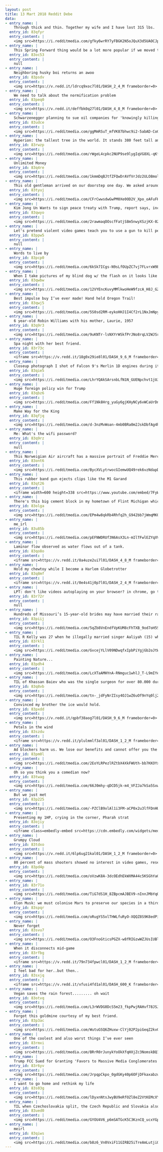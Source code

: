 ```yaml
---
layout: post
title: 13 Mart 2018 Reddit Debe
data:
- entry_name: |
    Through thick and thin. Together my wife and I have lost 315 lbs.
  entry_id: 83qfyr
  entry_content: |
    <img src=https://i.redditmedia.com/gfky6wrRY7yFBGK2N5oJQuX3d5UAOCJp3DTQbTRtaxI.jpg?fm=jpg&s=20ed6c60a4aa392e10a22c454e1ccd2b frameborder=0>
- entry_name: |
    This Spring Forward thing would be a lot more popular if we moved the clocks ahead at 2PM on Monday.
  entry_id: 83oc53
  entry_content: |
    null
- entry_name: |
    Neighboring husky boi returns an awoo
  entry_id: 83psdv
  entry_content: |
    <img src=https://v.redd.it/ldrcq9xoc7l01/DASH_2_4_M frameborder=0>
- entry_name: |
    We need to talk about the normification problem
  entry_id: 83peq0
  entry_content: |
    <img src=https://v.redd.it/deffbk0q27l01/DASH_4_8_M frameborder=0>
- entry_name: |
    Schwarzenegger planning to sue oil companies for 'knowingly killing people all over the world’
  entry_id: 83udce
  entry_content: |
    <img src=https://i.redditmedia.com/ggMmRSuT_mfVK87bhwc9i2-5abAD-CoG34VO59skxPc.jpg?fm=jpg&s=63e9409906f382cbd70596feaf487635 frameborder=0>
- entry_name: |
    Hyperion: the tallest tree in the world. It stands 380 feet tall and is over 800 years old.
  entry_id: 83rwzp
  entry_content: |
    <img src=https://i.redditmedia.com/rWgeL4cpkc2NUP9se9lygIqVG8XL-qKfN1bbX85let8.jpg?fm=jpg&s=7440fd2ffd9c3843c9ed60b5812b54b6 frameborder=0>
- entry_name: |
    Unlimited Money
  entry_id: 83q4re
  entry_content: |
    <img src=https://i.redditmedia.com/1kmmDqBJtfZFQwDrAVfVrJdz2ULO8molzovtkh27oDI.jpg?fm=jpg&s=2709a7f92d3098616466b829f9d8c7aa frameborder=0>
- entry_name: |
    This old gentleman arrived on our doorstep one day. We asked around, and no one claimed him. He doesn’t care much for the inside life, so he has a small house with a heated bed. He’s incredibly loving, and I can’t imagine someone dropping him off.
  entry_id: 83tyuj
  entry_content: |
    <img src=https://i.redditmedia.com/CFrCwwsdwGwPM0Xe0OD2V_Xpo_oAFuFH7eSM2ReOdyY.jpg?fm=jpg&s=a5bdc3bc4231521fc327c9fbc3ce3a6b frameborder=0>
- entry_name: |
    Kim Jong Un Wants to sign peace treaty with Trump, report says, including allowing an embassy in Pyongyang
  entry_id: 83qwyo
  entry_content: |
    <img src=https://i.redditmedia.com/2rawmaqOOscfFatjS8m5nwyXSzjKX-022SH4R-gzNZY.jpg?fm=jpg&s=24297a4d97b56bfbac7af3301e814abb frameborder=0>
- entry_name: |
    Let's pretend violent video games teach you to use a gun to kill people. What other skills have you inconspicuously picked up playing video games?
  entry_id: 83ppw5
  entry_content: |
    null
- entry_name: |
    Words to live by
  entry_id: 83pcp0
  entry_content: |
    <img src=https://i.redditmedia.com/6kSk7ICgs-N9sLfOUpZC7vj7FLvrxW9E1xX9qthAY0I.jpg?fm=jpg&s=01d8cfe937234f14d0ecf70775d83ff1 frameborder=0>
- entry_name: |
    When I take pictures of my blind dog w/ the flash on it looks like there is fire in her eyes.
  entry_id: 83qwbw
  entry_content: |
    <img src=https://i.redditmedia.com/12VYEncKuvyMMlkwoHeW9fzcA_H8J_G28gvi0at6BnI.jpg?fm=jpg&s=cf8bda87bcfd966c504137fb89305f5d frameborder=0>
- entry_name: |
    Best impulse buy I’ve ever made! Hand held Oregon Trail!
  entry_id: 83qwj5
  entry_content: |
    <img src=https://i.redditmedia.com/5S0sd2RM-eykoHHJ1I4Cf2rL1NxJmNpywSYMO2jJ8xU.jpg?fm=jpg&s=42f663665cd14fb1998573e6198b5240 frameborder=0>
- entry_name: |
    6 year-old Robin Williams with his mother, Laurie, 1957
  entry_id: 83q9r3
  entry_content: |
    <img src=https://i.redditmedia.com/9uKNTr-lsNXYrWSkfPrJNo8rqLV2WJSrTs2F66sKgkw.jpg?fm=jpg&s=6e3c5e35ee19d54529a1f3a4fed90a10 frameborder=0>
- entry_name: |
    Spa night with her best friend.
  entry_id: 83r73c
  entry_content: |
    <iframe src=https://v.redd.it/18g0x29ie8l01/DASH_9_6_M frameborder=0></iframe>
- entry_name: |
    Closeup photograph I shot of Falcon 9's Merlin 1D engines during its 50th flight last week.
  entry_id: 83qie5
  entry_content: |
    <img src=https://i.redditmedia.com/LhrYQAkSArsnbLfN1N_GUENpchvt1jUJFdwzBKm9rB4.jpg?fm=jpg&s=ac3f69e0b690dcf7dc94cfa10c9398e4 frameborder=0>
- entry_name: |
    Huge foreign policy win for Trump
  entry_id: 83qbz6
  entry_content: |
    <img src=https://i.redditmedia.com/Ff1Nk8Hrg_yuGy6gjKHyNCy6vWCaUrDnFC3dEuPardU.png?fm=jpg&s=12674be1d92b462b267ede83785baac6 frameborder=0>
- entry_name: |
    Make Way for the King
  entry_id: 83qfjq
  entry_content: |
    <img src=https://i.redditmedia.com/d-3nzMvWoan-4mb0BRa0m2JskDbfAg4h0jO3WP_W0Ic.jpg?fm=jpg&s=dc5794da486660b465eec25f7f5a9860 frameborder=0>
- entry_name: |
    Me: What's the wifi password?
  entry_id: 83q9rz
  entry_content: |
    null
- entry_name: |
    This Norweigian Air aircraft has a massive portrait of Freddie Mercury on it
  entry_id: 83ont6
  entry_content: |
    <img src=https://i.redditmedia.com/BycXVLytrwocGIemwUQ49rek6vzNdapDLnFm87t8vls.jpg?fm=jpg&s=f20993e8ba2a3a8d85559eab8b8f5a63 frameborder=0>
- entry_name: |
    This rubber band gun ejects clips like the M1 Garand
  entry_id: 83qt26
  entry_content: |
    <iframe width=600 height=338 src=https://www.youtube.com/embed/7FyWGXR4Y9k?feature=oembed&enablejsapi=1&enablejsapi=1&enablejsapi=1 frameborder=0 allow=autoplay; encrypted-media allowfullscreen></iframe>
- entry_name: |
    There's this big cement block in my hometown of Flint Michigan which mostly gets painted with birthday messages. Not this time
  entry_id: 83olga
  entry_content: |
    <img src=https://i.redditmedia.com/EPm4w8qkRb4Rhfq2h_G942bb7jWmqMK0qwfyzd3EKNA.jpg?fm=jpg&s=19758f6b76eb7e61a123ef5cf59449b6 frameborder=0>
- entry_name: |
    me_irl
  entry_id: 83u85b
  entry_content: |
    <img src=https://i.redditmedia.com/pEFNWDRUf3N6AsX3Ln-mIlTFwlEZYqXVGLWNK8SAJiA.gif?fm=jpg&s=ae1db6ee1d198eab25fb1b9937376a94 frameborder=0>
- entry_name: |
    Laminar flow observed as water flows out of a tank.
  entry_id: 83qo8o
  entry_content: |
    <iframe src=https://v.redd.it/8a4uze2ui7l01/DASH_4_8_M frameborder=0></iframe>
- entry_name: |
    Hold my chewtoy while I become a Harlem Globetrotter
  entry_id: 83q8mf
  entry_content: |
    <iframe src=https://v.redd.it/0e4s41j0p7l01/DASH_2_4_M frameborder=0></iframe>
- entry_name: |
    LPT: don't like videos autoplaying on your browser? in chrome, go to chrome://flags, find the setting 'autoplay', and set it to document user activation is required. in firefox, go to about:config, find the setting media.autoplay.enabled, double click to set to false.
  entry_id: 83r72r
  entry_content: |
    null
- entry_name: |
    Hundreds of Missouri’s 15-year-old brides may have married their rapists
  entry_id: 83piij
  entry_content: |
    <img src=https://i.redditmedia.com/5qZb8VnEndfVpKUM8cFhTXB_9od7oH5SLtnWRi5SY8M.jpg?fm=jpg&s=06a9637d97a010749b5108b077b290c6 frameborder=0>
- entry_name: |
    TIL R Kelly was 27 when he illegally married singer Aaliyah (15) who falsely stated her age as 18
  entry_id: 83rkl1
  entry_content: |
    <img src=https://i.redditmedia.com/GvcejYLlV09NDwqfxIpbPiYgjGb2oJtWTIxNaXoh0ho.jpg?fm=jpg&s=4d90ed356415ac72ccb2041873f8f794 frameborder=0>
- entry_name: |
    Painting Nature...
  entry_id: 83pdh4
  entry_content: |
    <img src=https://i.redditmedia.com/LcXTaAMHYnA-RNmguc1whlJ_T-L9mIYexei3uRq7shM.jpg?fm=jpg&s=11f64d8c6e8554a93015ecf49e1631e4 frameborder=0>
- entry_name: |
    TIL of Khassan Baiev who was the single surgeon for over 80.000 during the Chechen wars and at one point during the conflict he performed 67 amputations and eight brain operations in a 48-hour period. He was also known for treating both Chechen and Russian soldiers.
  entry_id: 83q8vb
  entry_content: |
    <img src=https://i.redditmedia.com/tn-_jdFyNrZIsy4OJ1wZ6uOf9nYq0lj2cmESXe5VbRI.jpg?fm=jpg&s=85d18a2fee01b4321947693d55418db7 frameborder=0>
- entry_name: |
    Convinced my brother the ice would hold.
  entry_id: 83pxdd
  entry_content: |
    <img src=https://v.redd.it/qpbf38aog7l01/DASH_9_6_M frameborder=0>
- entry_name: |
    Petals in the wind
  entry_id: 83szdu
  entry_content: |
    <iframe src=https://v.redd.it/plulmmlf3al01/DASH_1_2_M frameborder=0></iframe>
- entry_name: |
    Ad blockers harm us. We lose our benefits and cannot offer you the content you like.
  entry_id: 83pm0l
  entry_content: |
    <img src=https://i.redditmedia.com/2EoYLRPezlRZtbX4XkFWUth-bb7KKOYxVfyObgX-dTk.png?fm=jpg&s=01f555f902f15265fb7df2a6313a2f0b frameborder=0>
- entry_name: |
    Oh so you think you a comedian now?
  entry_id: 83twag
  entry_content: |
    <img src=https://i.redditmedia.com/66J0mhy-qDCD5jk-m4_VFZJa7kSa5SxwrjRTcqKJyiU.gif?fm=jpg&s=566c4627bd1bee6e812779d900294c7e frameborder=0>
- entry_name: |
    But we just met
  entry_id: 83p225
  entry_content: |
    <img src=https://i.redditmedia.com/-PZClB9xlAl1i3FM-aCP0x2u3lfFDnHUiIzi2aiG44Q.jpg?fm=jpg&s=1b63bccccc7b51b99dced702ff07f13f frameborder=0>
- entry_name: |
    Presenting my 1HP, crying in the corner, Pharah strat
  entry_id: 83ojiy
  entry_content: |
    <iframe class=embedly-embed src=https://cdn.embedly.com/widgets/media.html?src=https%3A%2F%2Fgfycat.com%2Fifr%2FCommonSoreIndianhare&url=https%3A%2F%2Fgfycat.com%2FCommonSoreIndianhare&image=https%3A%2F%2Fthumbs.gfycat.com%2FCommonSoreIndianhare-size_restricted.gif&key=522baf40bd3911e08d854040d3dc5c07&type=text%2Fhtml&schema=gfycat width=600 height=338 scrolling=no frameborder=0 allowfullscreen></iframe>
- entry_name: |
    Grumpy Cloud
  entry_id: 83tdxo
  entry_content: |
    <img src=https://v.redd.it/6lp6ug21kal01/DASH_1_2_M frameborder=0>
- entry_name: |
    80 percent of mass shooters showed no interest in video games, researcher says
  entry_id: 83pd4p
  entry_content: |
    <img src=https://i.redditmedia.com/oVzwK8A-3dcOEdhEkWXMA44c5KSGhYaGtlOB0xrcYNI.jpg?fm=jpg&s=b168abbc120cd19aad158434970331b0 frameborder=0>
- entry_name: |
  entry_id: 83r71o
  entry_content: |
    <img src=https://i.redditmedia.com/TiG7dS1H_8ZBpcmAJBEV9-nInnJMbYqQwq017cMWsnc.jpg?fm=jpg&s=e5c6a64642f37f8c0ab5f31804a73e9b frameborder=0>
- entry_name: |
    Elon Musk: we must colonise Mars to preserve our species in a third world war
  entry_id: 83spqr
  entry_content: |
    <img src=https://i.redditmedia.com/oRugYS5xlTHWLfuRyO-XQQZ8S9K8edPixq2xvwl2SuA.jpg?fm=jpg&s=b9e2ab4667359ced19455c6de2f45f55 frameborder=0>
- entry_name: |
    Never forget
  entry_id: 83svu7
  entry_content: |
    <img src=https://i.redditmedia.com/O3FnoGticsPGZX-w8fRIGzwWZJUsIUBlE95AjMIL-ss.jpg?fm=jpg&s=bc265c5e0281f311502592d98db67d39 frameborder=0>
- entry_name: |
    When it disconnects mid-game
  entry_id: 83rfbg
  entry_content: |
    <iframe src=https://v.redd.it/79n734fpwcl01/DASH_1_2_M frameborder=0></iframe>
- entry_name: |
    I feel bad for her..but then..
  entry_id: 83sxjq
  entry_content: |
    <iframe src=https://v.redd.it/xfusi4fd1al01/DASH_600_K frameborder=0></iframe>
- entry_name: |
    Vegan saves the rain forest......... oh wait
  entry_id: 83otvq
  entry_content: |
    <img src=https://i.redditmedia.com/L3rWVDG0DcS5m23_fkpPwjRAHvf78JSJ5VvdCRYGVYQ.jpg?fm=jpg&s=d18fd4f575c6cd65a6ffd417a83f1ba4 frameborder=0>
- entry_name: |
    Forgot this goldmine courtesy of my best friend.
  entry_id: 83p3ac
  entry_content: |
    <img src=https://i.redditmedia.com/WutuGSQ6ZHuxw-ClYj02P2piGeqZ2kvGfsEWXbw5zwU.png?fm=jpg&s=34649e17c95bc3ccfcb76c4d9f4375b5 frameborder=0>
- entry_name: |
    One of the coolest and also worst things I’ve ever seen
  entry_id: 83rmxi
  entry_content: |
    <img src=https://i.redditmedia.com/BRrR0rJunykYoOkXfqHXjZc3NomskBQ16B0FSsY_eJg.jpg?fm=jpg&s=6d32b42d2e0c83e965343ed2032fe772 frameborder=0>
- entry_name: |
    Trump FCC Sued for Granting 'Favors to Massive Media Conglomerates Like Sinclair'
  entry_id: 83r6yv
  entry_content: |
    <img src=https://i.redditmedia.com/JrpqpCkpo_0gdGKy40p6OFjDFkaxabzuE0cOrSv79tk.jpg?fm=jpg&s=ae63631d2350d0c231a4a8def4719cc9 frameborder=0>
- entry_name: |
    I want to go home and rethink my life
  entry_id: 83s03g
  entry_content: |
    <img src=https://i.redditmedia.com/lDyxnNtsJwyBU9eRfOZl8eZ2VtKEMcXYwfdRKP6KzuE.png?fm=jpg&s=48c89b936b081816e98a37becd3d2523 frameborder=0>
- entry_name: |
    TIL when Czechoslovakia split, the Czech Republic and Slovakia also split the national anthem - each country got one verse
  entry_id: 83ued0
  entry_content: |
    <img src=https://i.redditmedia.com/GYOU4V6_p6mSATGcK5C3KznCQ_ucxYGp0Boj_uBk16g.jpg?fm=jpg&s=1d6ccb621a4459cdca8627330541cfc2 frameborder=0>
- entry_name: |
    meirl
  entry_id: 83qiws
  entry_content: |
    <img src=https://i.redditmedia.com/b8z6_Vn0VxiF11GIRB25iTreAmLutjiQL134J3IUiFM.jpg?fm=jpg&s=eaea762fd553b056688fecbf7c147487 frameborder=0>
---
```

